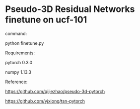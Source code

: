 # Pseudo-3D Residual Networks finetune on ucf-101

command:

python finetune.py 

Requirements:

pytorch 0.3.0

numpy 1.13.3

Reference:

https://github.com/qijiezhao/pseudo-3d-pytorch

https://github.com/yjxiong/tsn-pytorch
